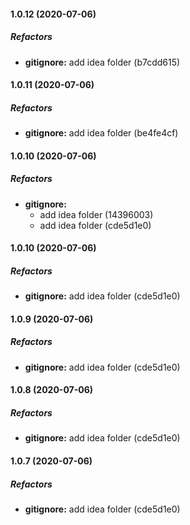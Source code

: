 #### 1.0.12 (2020-07-06)

##### Refactors

* **gitignore:**  add idea folder (b7cdd615)

#### 1.0.11 (2020-07-06)

##### Refactors

* **gitignore:**  add idea folder (be4fe4cf)

#### 1.0.10 (2020-07-06)

##### Refactors

* **gitignore:**
  *  add idea folder (14396003)
  *  add idea folder (cde5d1e0)

#### 1.0.10 (2020-07-06)

##### Refactors

* **gitignore:**  add idea folder (cde5d1e0)

#### 1.0.9 (2020-07-06)

##### Refactors

* **gitignore:**  add idea folder (cde5d1e0)

#### 1.0.8 (2020-07-06)

##### Refactors

* **gitignore:**  add idea folder (cde5d1e0)

#### 1.0.7 (2020-07-06)

##### Refactors

* **gitignore:**  add idea folder (cde5d1e0)

~~~~
